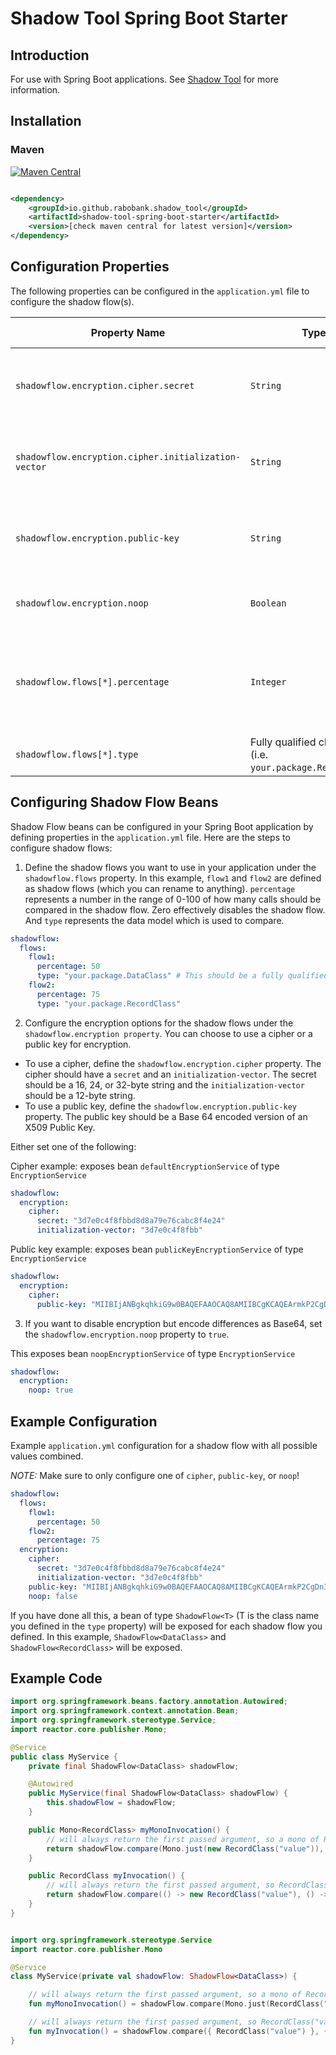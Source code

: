 # Shadow Tool Spring Boot Starter

## Introduction

For use with Spring Boot applications. See [Shadow Tool](https://github.com/rabobank/shadow-tool) for more information.

## Installation

### Maven

[![Maven Central](https://maven-badges.herokuapp.com/maven-central/io.github.rabobank.shadow_tool/shadow-tool-spring-boot-starter/badge.svg)](https://maven-badges.herokuapp.com/maven-central/io.github.rabobank.shadow_tool/shadow-tool-spring-boot-starter)

```xml

<dependency>
    <groupId>io.github.rabobank.shadow_tool</groupId>
    <artifactId>shadow-tool-spring-boot-starter</artifactId>
    <version>[check maven central for latest version]</version>
</dependency>
```

## Configuration Properties

The following properties can be configured in the `application.yml` file to configure the shadow flow(s).

| Property Name                                        | Type                                                         | Default Value | Description                                                                                                                                     |
|------------------------------------------------------|--------------------------------------------------------------|---------------|-------------------------------------------------------------------------------------------------------------------------------------------------|
| `shadowflow.encryption.cipher.secret`                | `String`                                                     | `""`          | The secret for encryption. Should be a 16, 24, or 32-byte string. Could be generated as follows: `openssl rand -hex 32`                         |
| `shadowflow.encryption.cipher.initialization-vector` | `String`                                                     | `""`          | The initialization vector for encryption. Should be a 12-byte string. Could be generated as follows: `openssl rand -hex 12`                     |
| `shadowflow.encryption.public-key`                   | `String`                                                     | `""`          | Base 64 encoded version of an `X509` Public Key. Used in a Cipher with algorithm `RSA/ECB/OAEPWITHSHA-256ANDMGF1PADDING`.                       |
| `shadowflow.encryption.noop`                         | `Boolean`                                                    | `false`       | Disables encryption but encodes differences as `Base64`.                                                                                        |
| `shadowflow.flows[*].percentage`                     | `Integer`                                                    | `0`           | Percentage of how many calls should be compared in the shadow flow. Should be in the range of 0-100. Zero effectively disables the shadow flow. |
| `shadowflow.flows[*].type`                           | Fully qualified class name (i.e. `your.package.RecordClass`) | n/a           | The data model which is used to compare                                                                                                         |

## Configuring Shadow Flow Beans

Shadow Flow beans can be configured in your Spring Boot application by defining properties in the `application.yml`
file. Here are the steps to configure shadow flows:

1. Define the shadow flows you want to use in your application under the `shadowflow.flows` property.
   In this example, `flow1` and `flow2` are defined as shadow flows (which you can rename to anything).
   `percentage` represents a number in the range of 0-100 of how many calls should be compared in the
   shadow flow.
   Zero effectively disables the shadow flow.
   And `type` represents the data model which is used to compare.

```yaml
shadowflow:
  flows:
    flow1:
      percentage: 50
      type: "your.package.DataClass" # This should be a fully qualified class name
    flow2:
      percentage: 75
      type: "your.package.RecordClass"
```

2. Configure the encryption options for the shadow flows under the `shadowflow.encryption property`. You can choose to
   use
   a cipher or a public key for encryption.

* To use a cipher, define the `shadowflow.encryption.cipher` property. The cipher should have a `secret` and an
  `initialization-vector`. The secret should be a 16, 24, or 32-byte string and the `initialization-vector` should be a
  12-byte string.
* To use a public key, define the `shadowflow.encryption.public-key` property. The public key should be a Base 64
  encoded
  version of an X509 Public Key.

Either set one of the following:

Cipher example: exposes bean `defaultEncryptionService` of type `EncryptionService`

```yaml 
shadowflow:
  encryption:
    cipher:
      secret: "3d7e0c4f8fbbd8d8a79e76cabc8f4e24"
      initialization-vector: "3d7e0c4f8fbb"
```

Public key example: exposes bean `publicKeyEncryptionService` of type `EncryptionService`

```yaml 
shadowflow:
  encryption:
    cipher:
      public-key: "MIIBIjANBgkqhkiG9w0BAQEFAAOCAQ8AMIIBCgKCAQEArmkP2CgDn3OsuIj1GxM3"
```

3. If you want to disable encryption but encode differences as Base64, set the `shadowflow.encryption.noop` property to
   `true`.

This exposes bean `noopEncryptionService` of type `EncryptionService`

```yaml
shadowflow:
  encryption:
    noop: true
```

## Example Configuration

Example `application.yml` configuration for a shadow flow with all possible values combined.

*NOTE:* Make sure to only configure one of `cipher`, `public-key`, or `noop`!

```yaml
shadowflow:
  flows:
    flow1:
      percentage: 50
    flow2:
      percentage: 75
  encryption:
    cipher:
      secret: "3d7e0c4f8fbbd8d8a79e76cabc8f4e24"
      initialization-vector: "3d7e0c4f8fbb"
    public-key: "MIIBIjANBgkqhkiG9w0BAQEFAAOCAQ8AMIIBCgKCAQEArmkP2CgDn3OsuIj1GxM3"
    noop: false
```

If you have done all this, a bean of type `ShadowFlow<T>` (T is the class name you defined in the `type` property) will be exposed 
for each shadow flow you defined. In this example, `ShadowFlow<DataClass>` and `ShadowFlow<RecordClass>` will be exposed.

## Example Code

```java
import org.springframework.beans.factory.annotation.Autowired;
import org.springframework.context.annotation.Bean;
import org.springframework.stereotype.Service;
import reactor.core.publisher.Mono;

@Service
public class MyService {
    private final ShadowFlow<DataClass> shadowFlow;

    @Autowired
    public MyService(final ShadowFlow<DataClass> shadowFlow) {
        this.shadowFlow = shadowFlow;
    }

    public Mono<RecordClass> myMonoInvocation() {
        // will always return the first passed argument, so a mono of RecordClass("value")
        return shadowFlow.compare(Mono.just(new RecordClass("value")), Mono.just(new RecordClass("differentValue")));
    }

    public RecordClass myInvocation() {
        // will always return the first passed argument, so RecordClass("value")
        return shadowFlow.compare(() -> new RecordClass("value"), () -> new RecordClass("differentValue"));
    }
}
```

```kotlin

import org.springframework.stereotype.Service
import reactor.core.publisher.Mono

@Service
class MyService(private val shadowFlow: ShadowFlow<DataClass>) {

    // will always return the first passed argument, so a mono of RecordClass("value")
    fun myMonoInvocation() = shadowFlow.compare(Mono.just(RecordClass("value")), Mono.just(RecordClass("differentValue")))

    // will always return the first passed argument, so RecordClass("value")
    fun myInvocation() = shadowFlow.compare({ RecordClass("value") }, { RecordClass("differentValue") })
}
```